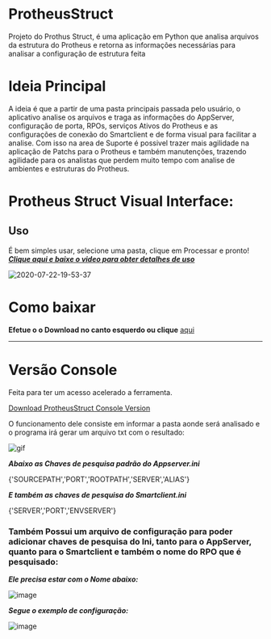 # ProtheusStruct
Projeto do Prothus Struct, é uma aplicação em Python que analisa arquivos da estrutura do Protheus e retorna as informações necessárias para analisar a configuração de estrutura feita

# Ideia Principal
A ideia é que a partir de uma pasta principais passada pelo usuário, o aplicativo analise os arquivos e traga as informações do AppServer, configuração de porta, RPOs, serviços Ativos do Protheus e as configurações de conexão do Smartclient e de forma visual para facilitar a analise.
Com isso na area de Suporte é possivel trazer mais agilidade na aplicação de Patchs para o Protheus e também manutenções, trazendo agilidade para os analistas que perdem muito tempo com analise de ambientes e estruturas do Protheus.

# Protheus Struct Visual Interface:
<h2>Uso</h2>

É bem simples usar, selecione uma pasta, clique em Processar e pronto! [***Clique aqui e baixe o video para obter detalhes de uso***](Videos/tutorial/)

![2020-07-22-19-53-37](https://user-images.githubusercontent.com/45453977/88238092-26005b00-cc57-11ea-8c79-609ae53e892d.gif)

# Como baixar

**Efetue o o Download no canto esquerdo ou clique** [aqui](https://github.com/gabrieldss808/ProtheusStruct/releases/tag/1.0-VisualInterface)

<hr>

# Versão Console

Feita para ter um acesso acelerado a ferramenta.

[Download ProtheusStruct Console Version](https://github.com/gabrieldss808/ProtheusStruct/releases/tag/1.1-consoleVersion)

O funcionamento dele consiste em informar a pasta aonde será analisado e o programa irá gerar um arquivo txt com o resultado:

![gif](https://user-images.githubusercontent.com/45453977/87819848-52753b00-c843-11ea-8a17-d947daef5431.gif)

***Abaixo as Chaves de pesquisa padrão do Appserver.ini***

{'SOURCEPATH','PORT','ROOTPATH','SERVER','ALIAS'}

***E também as chaves de pesquisa do Smartclient.ini***

{'SERVER','PORT','ENVSERVER'}

<H3>Também Possui um arquivo de configuração para poder adicionar chaves de pesquisa do Ini, tanto para o AppServer, quanto para o Smartclient e também o nome do RPO que é pesquisado:</H3>

***Ele precisa estar com o Nome abaixo:***

![image](https://user-images.githubusercontent.com/45453977/88328440-d83f2d80-ccfe-11ea-9c42-ce3d79717c2c.png)

***Segue o exemplo de configuração:***

![image](https://user-images.githubusercontent.com/45453977/87817212-f3adc280-c83e-11ea-8765-dcf97d09d7d4.png)
